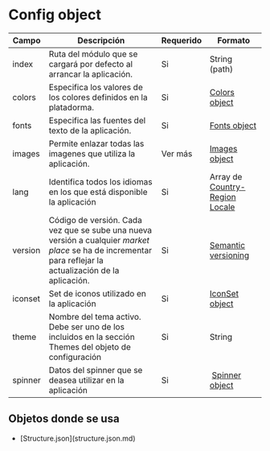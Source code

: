 # Config object

| Campo | Descripción                                                                | Requerido | Formato       |
| ----- | -------------------------------------------------------------------------- | --------- | ------------- |
| index | Ruta del módulo que se cargará por defecto al arrancar la aplicación.      | Si        | String (path) |
| colors | Especifica los valores de los colores definidos en la platadorma.         | Si        | [Colors object](colors-object.md) |
| fonts | Especifica las fuentes del texto de la aplicación.                                   | Si        | [Fonts object](fonts-object.md) |
| images | Permite enlazar todas las imagenes que utiliza la aplicación.             | Ver más   | [Images object](images-object.md) |
| lang   | Identifica todos los idiomas en los que está disponible la aplicación     | Si        | Array de [Country-Region Locale](https://developer.apple.com/library/content/documentation/MacOSX/Conceptual/BPInternational/LanguageandLocaleIDs/LanguageandLocaleIDs.html) |
| version | Código de versión. Cada vez que se sube una nueva versión a cualquier *market place* se ha de incrementar para reflejar la actualización de la aplicación. | Si | [Semantic versioning](http://semver.org/) |
| iconset | Set de iconos utilizado en la aplicación                                 | Si        | [IconSet object](iconset-object.md) |
| theme | Nombre del tema activo. Debe ser uno de los incluidos en la sección Themes del objeto de configuración | Si | String |
| spinner | Datos del spinner que se deasea utilizar en la aplicación | Si | [Spinner object](spinner-object.md)

## Objetos donde se usa

 <ul><li>[Structure.json](structure.json.md)</li></ul>
